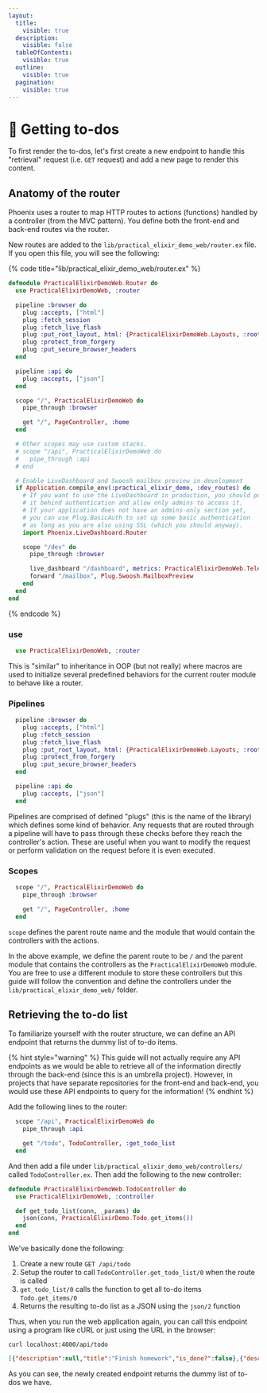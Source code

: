 ```yaml
---
layout:
  title:
    visible: true
  description:
    visible: false
  tableOfContents:
    visible: true
  outline:
    visible: true
  pagination:
    visible: true
---
```


# 🦇 Getting to-dos

To first render the to-dos, let's first create a new endpoint to handle this "retrieval" request (i.e. `GET` request) and add a new page to render this content.

## Anatomy of the router

Phoenix uses a router to map HTTP routes to actions (functions) handled by a controller (from the MVC pattern). You define both the front-end and back-end routes via the router.

New routes are added to the `lib/practical_elixir_demo_web/router.ex` file. If you open this file, you will see the following:

{% code title="lib/practical_elixir_demo_web/router.ex" %}
```elixir
defmodule PracticalElixirDemoWeb.Router do
  use PracticalElixirDemoWeb, :router

  pipeline :browser do
    plug :accepts, ["html"]
    plug :fetch_session
    plug :fetch_live_flash
    plug :put_root_layout, html: {PracticalElixirDemoWeb.Layouts, :root}
    plug :protect_from_forgery
    plug :put_secure_browser_headers
  end

  pipeline :api do
    plug :accepts, ["json"]
  end

  scope "/", PracticalElixirDemoWeb do
    pipe_through :browser

    get "/", PageController, :home
  end

  # Other scopes may use custom stacks.
  # scope "/api", PracticalElixirDemoWeb do
  #   pipe_through :api
  # end

  # Enable LiveDashboard and Swoosh mailbox preview in development
  if Application.compile_env(:practical_elixir_demo, :dev_routes) do
    # If you want to use the LiveDashboard in production, you should put
    # it behind authentication and allow only admins to access it.
    # If your application does not have an admins-only section yet,
    # you can use Plug.BasicAuth to set up some basic authentication
    # as long as you are also using SSL (which you should anyway).
    import Phoenix.LiveDashboard.Router

    scope "/dev" do
      pipe_through :browser

      live_dashboard "/dashboard", metrics: PracticalElixirDemoWeb.Telemetry
      forward "/mailbox", Plug.Swoosh.MailboxPreview
    end
  end
end
```
{% endcode %}

### use

```elixir
  use PracticalElixirDemoWeb, :router
```

This is "similar" to inheritance in OOP (but not really) where macros are used to initialize several predefined behaviors for the current router module to behave like a router.

### Pipelines

```elixir
  pipeline :browser do
    plug :accepts, ["html"]
    plug :fetch_session
    plug :fetch_live_flash
    plug :put_root_layout, html: {PracticalElixirDemoWeb.Layouts, :root}
    plug :protect_from_forgery
    plug :put_secure_browser_headers
  end

  pipeline :api do
    plug :accepts, ["json"]
  end
```

Pipelines are comprised of defined "plugs" (this is the name of the library) which defines some kind of behavior. Any requests that are routed through a pipeline will have to pass through these checks before they reach the controller's action. These are useful when you want to modify the request or perform validation on the request before it is even executed.

### Scopes

```elixir
  scope "/", PracticalElixirDemoWeb do
    pipe_through :browser

    get "/", PageController, :home
  end
```

`scope` defines the parent route name and the module that would contain the controllers with the actions.

In the above example, we define the parent route to be `/` and the parent module that contains the controllers as the `PracticalElixirDemoWeb` module. You are free to use a different module to store these controllers but this guide will follow the convention and define the controllers under the `lib/practical_elixir_demo_web/` folder.

## Retrieving the to-do list

To familiarize yourself with the router structure, we can define an API endpoint that returns the dummy list of to-do items.

{% hint style="warning" %}
This guide will not actually require any API endpoints as we would be able to retrieve all of the information directly through the back-end (since this is an umbrella project). However, in projects that have separate repositories for the front-end and back-end, you would use these API endpoints to query for the information!
{% endhint %}

Add the following lines to the router:

```elixir
  scope "/api", PracticalElixirDemoWeb do
    pipe_through :api

    get "/todo", TodoController, :get_todo_list
  end
```

And then add a file under `lib/practical_elixir_demo_web/controllers/` called `TodoController.ex`. Then add the following to the new controller:

```elixir
defmodule PracticalElixirDemoWeb.TodoController do
  use PracticalElixirDemoWeb, :controller

  def get_todo_list(conn, _params) do
    json(conn, PracticalElixirDemo.Todo.get_items())
  end
end
```

We've basically done the following:

1. Create a new route `GET /api/todo`
2. Setup the router to call `TodoController.get_todo_list/0` when the route is called
3. `get_todo_list/0` calls the function to get all to-do items `Todo.get_items/0`&#x20;
4. Returns the resulting to-do list as a JSON using the `json/2` function

Thus, when you run the web application again, you can call this endpoint using a program like cURL or just using the URL in the browser:

```
curl localhost:4000/api/todo
```

```json
[{"description":null,"title":"Finish homework","is_done?":false},{"description":"Ideally somewhere that is cheap and quiet","title":"Find accommodation","is_done?":false},{"description":null,"title":"Take out the rubbish","is_done?":true}]%         
```

As you can see, the newly created endpoint returns the dummy list of to-dos we have.
